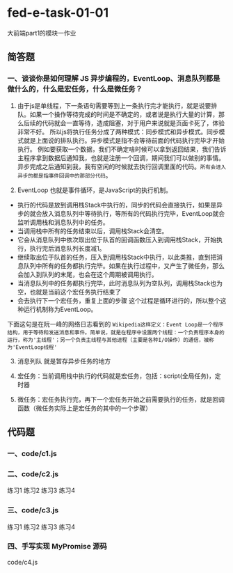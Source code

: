 # fed-e-task-01-01
大前端part1的模块一作业

## 简答题
### 一、谈谈你是如何理解 JS 异步编程的，EventLoop、消息队列都是做什么的，什么是宏任务，什么是微任务？

1. 由于js是单线程，下一条语句需要等到上一条执行完才能执行，就是说要排队。如果一个操作等待完成的时间是不确定的，或者说是执行大量的计算，那么后续的代码就会一直等待，造成阻塞，对于用户来说就是页面卡死了，体验非常不好。
所以js将执行任务分成了两种模式：同步模式和异步模式。同步模式就是上面说的排队执行。异步模式是指不会等待前面的代码执行完毕才开始执行。
例如要获取一个数据，我们不确定啥时候可以拿到返回结果，我们告诉主程序拿到数据后通知我，也就是注册一个回调，期间我们可以做别的事情。异步完成之后通知到我，我有空闲的时候就去执行回调里面的代码。`所有会进入异步的都是指事件回调中的那部分代码`。

2. EventLoop 也就是事件循环，是JavaScript的执行机制。
* 执行的代码是放到调用栈Stack中执行的，同步的代码会直接执行，如果是异步的就会放入消息队列中等待执行，等所有的代码执行完毕，EventLoop就会监听调用栈和消息队列中的任务。
* 当调用栈中所有的任务结束以后，调用栈Stack会清空。
* 它会从消息队列中依次取出位于队首的回调函数压入到调用栈Stack，开始执行，执行完后消息队列长度减1。
* 继续取出位于队首的任务，压入到调用栈Stack中执行，以此类推，直到把消息队列中所有的任务都执行完毕。如果在执行过程中，又产生了微任务，那么会加入到队列的末尾，也会在这个周期被调用执行。
* 当消息队列中的任务都执行完毕，此时消息队列为空队列，调用栈Stack也为空，也就是当前这个宏任务执行结束了
* 会去执行下一个宏任务，重复上面的步骤
这个过程是循环进行的，所以整个这种运行机制称为EventLoop。

下面这句是在阮一峰的网络日志看到的
`Wikipedia这样定义：Event Loop是一个程序结构，用于等待和发送消息和事件。简单说，就是在程序中设置两个线程：一个负责程序本身的运行，称为'主线程'；另一个负责主线程与其他进程（主要是各种I/O操作）的通信，被称为'EventLoop线程'`

3. 消息列队 就是暂存异步任务的地方

4. 宏任务：当前调用栈中执行的代码就是宏任务，包括：script(全局任务)，定时器

5. 微任务：宏任务执行完，再下一个宏任务开始之前需要执行的任务，就是回调函数（微任务实际上是宏任务的其中的一个步骤）



## 代码题
### 一、code/c1.js

### 二、code/c2.js
练习1
练习2
练习3
练习4

### 三、code/c3.js
练习1
练习2
练习3
练习4

### 四、手写实现 MyPromise 源码
code/c4.js
